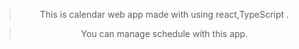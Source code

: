 <div align="center">

> This is calendar web app made with using react,TypeScript .

> You can manage schedule with this app.

</div>